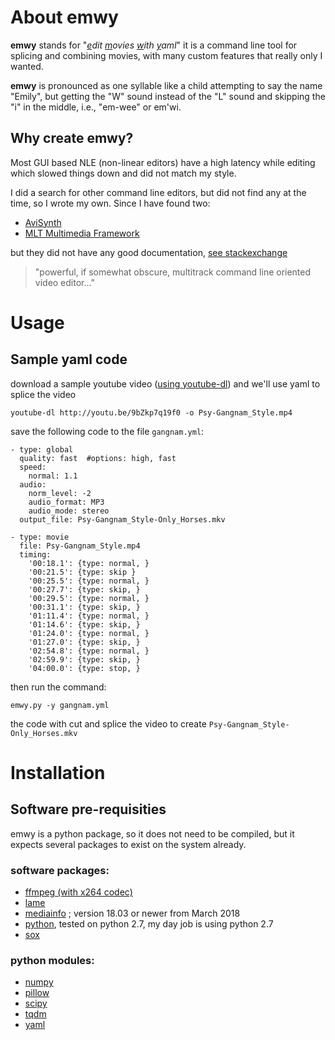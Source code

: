 # About emwy

**emwy** stands for "*<u>e</u>dit <u>m</u>ovies <u>w</u>ith <u>y</u>aml*" it is a command line tool for splicing and combining movies, with many custom features that really only I wanted.

**emwy** is pronounced as one syllable like a child attempting to say the name "Emily", but getting the "W" sound instead of the "L" sound and skipping the "i" in the middle, i.e., "em-wee" or em'wi.

## Why create emwy?

Most GUI based NLE (non-linear editors) have a high latency while editing which slowed things down and did not match my style.

I did a search for other command line editors, but did not find any at the time, so I wrote my own. Since I have found two:

* [AviSynth](http://avisynth.nl/index.php/Main_Page)
* [MLT Multimedia Framework](https://www.mltframework.org/)

but they did not have any good documentation, [see stackexchange](https://video.stackexchange.com/questions/7459/)

>  "powerful, if somewhat obscure, multitrack command line oriented video editor…"

# Usage

## Sample yaml code

download a sample youtube video ([using youtube-dl](https://rg3.github.io/youtube-dl/)) and we'll use yaml to splice the video

```youtube-dl http://youtu.be/9bZkp7q19f0 -o Psy-Gangnam_Style.mp4```

save the following code to the file `gangnam.yml`:

```
- type: global
  quality: fast  #options: high, fast
  speed:
    normal: 1.1
  audio:
    norm_level: -2
    audio_format: MP3
    audio_mode: stereo
  output_file: Psy-Gangnam_Style-Only_Horses.mkv

- type: movie
  file: Psy-Gangnam_Style.mp4
  timing:
    '00:18.1': {type: normal, }
    '00:21.5': {type: skip }   
    '00:25.5': {type: normal, }
    '00:27.7': {type: skip, } 
    '00:29.5': {type: normal, }
    '00:31.1': {type: skip, }
    '01:11.4': {type: normal, }
    '01:14.6': {type: skip, }
    '01:24.0': {type: normal, }
    '01:27.0': {type: skip, }
    '02:54.8': {type: normal, }
    '02:59.9': {type: skip, }
    '04:00.0': {type: stop, }
```

then run the command:

```emwy.py -y gangnam.yml```

the code with cut and splice the video to create `Psy-Gangnam_Style-Only_Horses.mkv`

# Installation

## Software pre-requisities

emwy is a python package, so it does not need to be compiled,
but it expects several packages to exist on the system already.

### software packages:
* [ffmpeg (with x264 codec)](https://www.ffmpeg.org)
* [lame](http://lame.sourceforge.net)
* [mediainfo](https://mediaarea.net/MediaInfo) ; version 18.03 or newer from March 2018
* [python](https://python.org), tested on python 2.7, my day job is using python 2.7
* [sox](http://sox.sourceforge.net)

### python modules:
* [numpy](https://www.numpy.org)
* [pillow](https://pillow.readthedocs.io)
* [scipy](https://www.scipy.org)
* [tqdm](https://github.com/tqdm/tqdm)
* [yaml](https://pyyaml.org)
